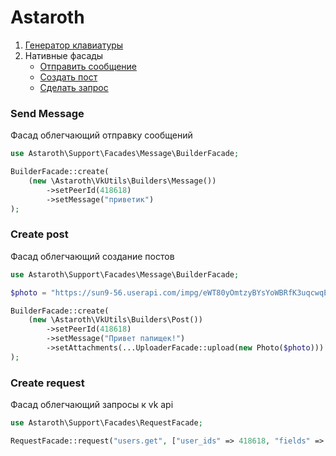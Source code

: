 # Astaroth

1. [Генератор клавиатуры](https://github.com/Sally-Framework/vk-keyboard)
2. Нативные фасады
    + [Отправить сообщение](#send-message)
    + [Создать пост](#create-post)
    + [Сделать запрос](#create-request)

### Send Message

Фасад облегчающий отправку сообщений

```php
use Astaroth\Support\Facades\Message\BuilderFacade;

BuilderFacade::create(
    (new \Astaroth\VkUtils\Builders\Message())
        ->setPeerId(418618)
        ->setMessage("приветик")
);

```

### Create post

Фасад облегчающий создание постов
```php
use Astaroth\Support\Facades\Message\BuilderFacade;

$photo = "https://sun9-56.userapi.com/impg/eWT80yOmtzyBYsYoWBRfK3uqcwqEQuYKRkEaBg/u2O02Ym1c6E.jpg?size=906x906&quality=96&sign=1dee09e1c58645b114dcb329817cf377&type=album";

BuilderFacade::create(
    (new \Astaroth\VkUtils\Builders\Post())
        ->setPeerId(418618)
        ->setMessage("Привет папищек!")
        ->setAttachments(...UploaderFacade::upload(new Photo($photo)))
);
```

### Create request

Фасад облегчающий запросы к vk api
```php
use Astaroth\Support\Facades\RequestFacade;

RequestFacade::request("users.get", ["user_ids" => 418618, "fields" => "sex"], "token");
```